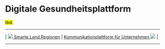 # Digitale Gesundheitsplattform

<mark>tbd.</mark>

****

| [![](/Daccord/assets/images/backward-solid.svg) Smarte.Land.Regionen](<Smarte.Land.Regionen>) | [Kommunikationplattform für Unternehmen ![](/Daccord/assets/images/forward-solid.svg)](../Kommunikationplattform) |

****